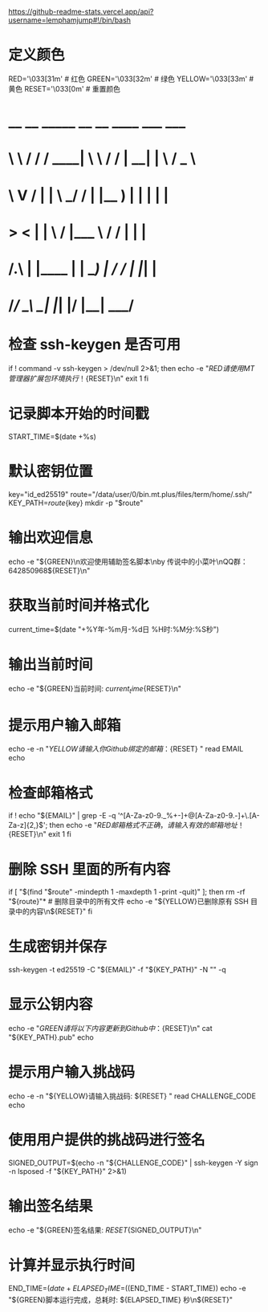 https://github-readme-stats.vercel.app/api?username=lemphamjump#!/bin/bash

# 定义颜色
RED='\033[31m'          # 红色
GREEN='\033[32m'        # 绿色
YELLOW='\033[33m'       # 黄色
RESET='\033[0m'         # 重置颜色

#  __   __   _____  __     __  ____   ___     ___  
#  \ \ / /  / ____| \ \   / / | ____| |__ \   / _ \ 
#   \ V /  | |       \ \_/ /  | |__      ) | | | | |
#    > <   | |        \   /   |___ \    / /  | | | 
#   /.\  | |____     | |     ___) |  / /_  | |_| |
#  /_/ \_\  \_____|    |_|    |____/  |____|  \___/ 
#                                                   

# 检查 ssh-keygen 是否可用
if ! command -v ssh-keygen > /dev/null 2>&1; then
    echo -e "${RED}请使用 MT 管理器扩展包环境执行！${RESET}\n"
    exit 1
fi

# 记录脚本开始的时间戳
START_TIME=$(date +%s)

# 默认密钥位置
key="id_ed25519"
route="/data/user/0/bin.mt.plus/files/term/home/.ssh/"
KEY_PATH=${route}${key}
mkdir -p "$route"

# 输出欢迎信息
echo -e "${GREEN}\n欢迎使用辅助签名脚本\nby 传说中的小菜叶\nQQ群：642850968${RESET}\n"

# 获取当前时间并格式化
current_time=$(date "+%Y年-%m月-%d日 %H时:%M分:%S秒")

# 输出当前时间
echo -e "${GREEN}当前时间: ${current_time}${RESET}\n"

# 提示用户输入邮箱
echo -e -n "${YELLOW}请输入你 Github 绑定的邮箱：${RESET} "
read EMAIL
echo

# 检查邮箱格式
if ! echo "${EMAIL}" | grep -E -q '^[A-Za-z0-9._%+-]+@[A-Za-z0-9.-]+\.[A-Za-z]{2,}$'; then
    echo -e "${RED}邮箱格式不正确，请输入有效的邮箱地址！${RESET}\n"
    exit 1
fi

# 删除 SSH 里面的所有内容
if [ "$(find "$route" -mindepth 1 -maxdepth 1 -print -quit)" ]; then
    rm -rf "${route}"*  # 删除目录中的所有文件
    echo -e "${YELLOW}已删除原有 SSH 目录中的内容\n${RESET}"
fi

# 生成密钥并保存
ssh-keygen -t ed25519 -C "${EMAIL}" -f "${KEY_PATH}" -N "" -q

# 显示公钥内容
echo -e "${GREEN}请将以下内容更新到 Github 中：${RESET}\n"
cat "${KEY_PATH}.pub"
echo

# 提示用户输入挑战码
echo -e -n "${YELLOW}请输入挑战码: ${RESET} "
read CHALLENGE_CODE
echo

# 使用用户提供的挑战码进行签名
SIGNED_OUTPUT=$(echo -n "${CHALLENGE_CODE}" | ssh-keygen -Y sign -n lsposed -f "${KEY_PATH}" 2>&1)

# 输出签名结果
echo -e "${GREEN}签名结果: ${RESET}${SIGNED_OUTPUT}\n"

# 计算并显示执行时间
END_TIME=$(date +%s)
ELAPSED_TIME=$((END_TIME - START_TIME))
echo -e "${GREEN}脚本运行完成，总耗时: ${ELAPSED_TIME} 秒\n${RESET}"
